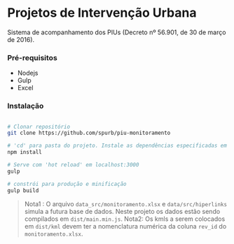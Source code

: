 # Projetos de Intervenção Urbana 

Sistema de acompanhamento dos PIUs (Decreto nº 56.901, de 30 de março de 2016).

### Pré-requisitos
* Nodejs 
* Gulp
* Excel
 
### Instalação
``` bash

# Clonar repositório
git clone https://github.com/spurb/piu-monitoramento

# 'cd' para pasta do projeto. Instale as dependências especificadas em package.json
npm install

# Serve com 'hot reload' em localhost:3000
gulp

# constrói para produção e minificação 
gulp build

```

> Nota1 : O arquivo ``data_src/monitoramento.xlsx``  e ``data/src/hiperlinks`` simula a futura base de dados. Neste projeto os dados estão sendo compilados em `dist/main.min.js`.
> Nota2: Os kmls a serem colocados em `dist/kml` devem ter a nomenclatura numérica da coluna `rev_id` do `monitoramento.xlsx`. 

